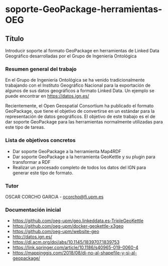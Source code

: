 # soporte-GeoPackage-herramientas-OEG
## Título
Introducir soporte al formato GeoPackage en herramientas de Linked Data Geográfico desarrolladas por el Grupo de Ingeniería Ontológica

### Resumen general del trabajo
En el Grupo de Ingeniería Ontológica se ha venido tradicionalmente trabajando con el Instituto Geográfico Nacional para la exportación de algunos de sus datos geográficos a formato Linked Data. Un ejemplo se puede encontrar en https://datos.ign.es/

Recientemente, el Open Geospatial Consortium ha publicado el formato GeoPackage, que tiene el objetivo de convertirse en un estándar para la representación de datos geográficos. El objetivo de este trabajo es el de dar soporte GeoPackage para las herramientas normalmente utilizadas para este tipo de tareas.

### Lista de objetivos concretos
- Dar soporte GeoPackage a la herramienta Map4RDF
- Dar soporte GeoPackage a la herramienta GeoKettle y su plugin para transformar a RDF
- Realizar un procesado completo de todos los datos del IGN para generar este tipo de formato.

### Tutor
OSCAR CORCHO GARCíA - ocorcho@fi.upm.es

### Documentación inicial
- https://github.com/oeg-upm/geo.linkeddata.es-TripleGeoKettle  
- https://github.com/oeg-upm/docker-geokettle-x3geo  
- https://github.com/oeg-upm/website-geo  
- http://datos.ign.es/  
- https://dl.acm.org/doi/abs/10.1145/1839707.1839753  
- https://link.springer.com/article/10.1186/s40965-019-0060-4  
- https://mappinggis.com/2018/08/di-no-al-shapefile-y-si-al-geopackage/  
